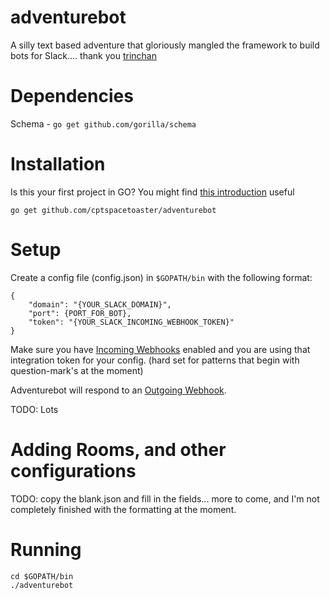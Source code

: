 adventurebot
===========

A silly text based adventure that gloriously mangled the framework to build bots for Slack.... thank you [trinchan](https://github.com/trinchan/slackbot)

Dependencies
============
Schema  - `go get github.com/gorilla/schema`

Installation
============
Is this your first project in GO?  You might find [this introduction](https://github.com/CptSpaceToaster/adventurebot/INSTALLATION_NOTES.md) useful

`go get github.com/cptspacetoaster/adventurebot`  

Setup
=====
Create a config file (config.json) in `$GOPATH/bin` with the following format:

```
{
    "domain": "{YOUR_SLACK_DOMAIN}",
    "port": {PORT_FOR_BOT},
    "token": "{YOUR_SLACK_INCOMING_WEBHOOK_TOKEN}"
}
```

Make sure you have [Incoming Webhooks](https://my.slack.com/services/new/incoming-webhook) enabled and you are using that integration token for your config. (hard set for patterns that begin with question-mark's at the moment)

Adventurebot will respond to an [Outgoing Webhook](https://gengo.slack.com/services/new/outgoing-webhook).

TODO: Lots

Adding Rooms, and other configurations
===========

TODO:
copy the blank<thing>.json and fill in the fields... more to come, and I'm not completely finished with the formatting at the moment.

Running
=======
`cd $GOPATH/bin`  
`./adventurebot`
